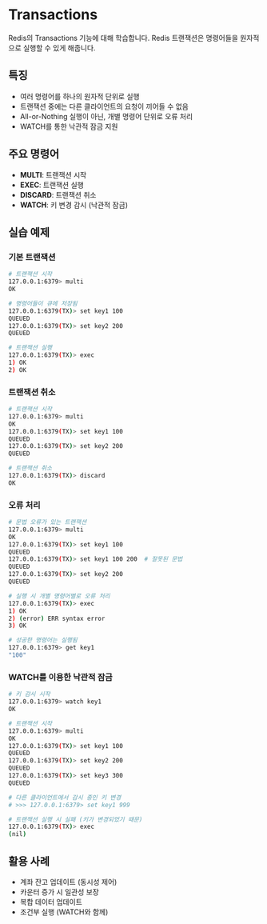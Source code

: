 # Transactions

Redis의 Transactions 기능에 대해 학습합니다. Redis 트랜잭션은 명령어들을 원자적으로 실행할 수 있게 해줍니다.

## 특징

- 여러 명령어를 하나의 원자적 단위로 실행
- 트랜잭션 중에는 다른 클라이언트의 요청이 끼어들 수 없음
- All-or-Nothing 실행이 아닌, 개별 명령어 단위로 오류 처리
- WATCH를 통한 낙관적 잠금 지원

## 주요 명령어

- **MULTI**: 트랜잭션 시작
- **EXEC**: 트랜잭션 실행
- **DISCARD**: 트랜잭션 취소
- **WATCH**: 키 변경 감시 (낙관적 잠금)

## 실습 예제

### 기본 트랜잭션

```sh
# 트랜잭션 시작
127.0.0.1:6379> multi
OK

# 명령어들이 큐에 저장됨
127.0.0.1:6379(TX)> set key1 100
QUEUED
127.0.0.1:6379(TX)> set key2 200
QUEUED

# 트랜잭션 실행
127.0.0.1:6379(TX)> exec
1) OK
2) OK
```

### 트랜잭션 취소

```sh
# 트랜잭션 시작
127.0.0.1:6379> multi
OK
127.0.0.1:6379(TX)> set key1 100
QUEUED
127.0.0.1:6379(TX)> set key2 200
QUEUED

# 트랜잭션 취소
127.0.0.1:6379(TX)> discard
OK
```

### 오류 처리

```sh
# 문법 오류가 있는 트랜잭션
127.0.0.1:6379> multi
OK
127.0.0.1:6379(TX)> set key1 100
QUEUED
127.0.0.1:6379(TX)> set key1 100 200  # 잘못된 문법
QUEUED
127.0.0.1:6379(TX)> set key2 200
QUEUED

# 실행 시 개별 명령어별로 오류 처리
127.0.0.1:6379(TX)> exec
1) OK
2) (error) ERR syntax error
3) OK

# 성공한 명령어는 실행됨
127.0.0.1:6379> get key1
"100"
```

### WATCH를 이용한 낙관적 잠금

```sh
# 키 감시 시작
127.0.0.1:6379> watch key1
OK

# 트랜잭션 시작
127.0.0.1:6379> multi
OK
127.0.0.1:6379(TX)> set key1 100
QUEUED
127.0.0.1:6379(TX)> set key2 200
QUEUED
127.0.0.1:6379(TX)> set key3 300
QUEUED

# 다른 클라이언트에서 감시 중인 키 변경
# >>> 127.0.0.1:6379> set key1 999

# 트랜잭션 실행 시 실패 (키가 변경되었기 때문)
127.0.0.1:6379(TX)> exec
(nil)
```

## 활용 사례

- 계좌 잔고 업데이트 (동시성 제어)
- 카운터 증가 시 일관성 보장
- 복합 데이터 업데이트
- 조건부 실행 (WATCH와 함께)

